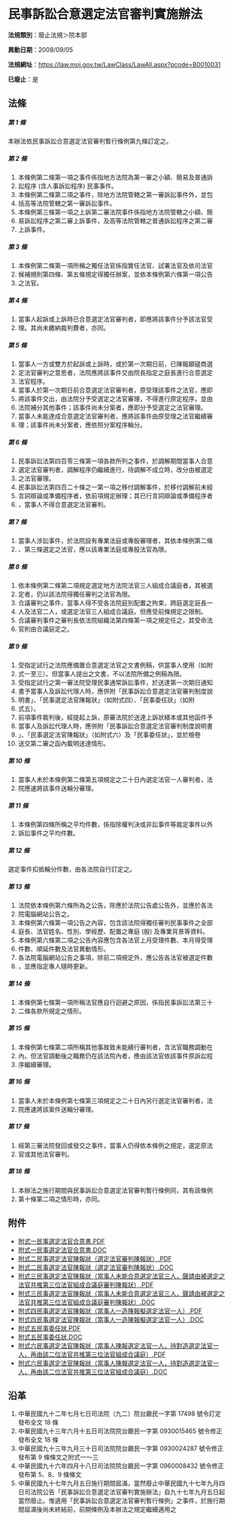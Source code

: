 # 民事訴訟合意選定法官審判實施辦法

**法規類別**：廢止法規＞院本部

**異動日期**：2008/09/05  

**法規網址**：https://law.moj.gov.tw/LawClass/LawAll.aspx?pcode=B0010031

**已廢止**：是



## 法條
##### 第 1 條
本辦法依民事訴訟合意選定法官審判暫行條例第九條訂定之。

##### 第 2 條
1. 本條例第二條第一項之事件係指地方法院為第一審之小額、簡易及普通訴
1. 訟程序 (含人事訴訟程序) 民事事件。
1. 本條例第二條第二項之事件，除地方法院管轄之第一審訴訟事件外，並包
1. 括高等法院管轄之第一審訴訟事件。
1. 本條例第三條第一項之上訴第二審法院事件係指地方法院管轄之小額、簡
1. 易訴訟程序之第二審上訴事件，及高等法院管轄之普通訴訟程序之第二審
1. 上訴事件。

##### 第 3 條
1. 本條例第二條第一項所稱之獨任法官係指實任法官、試署法官及依司法官
1. 候補規則第四條、第五條規定得獨任辦案，並依本條例第六條第一項公告
1. 之法官。

##### 第 4 條
1. 當事人起訴或上訴時已合意選定法官審判者，即應將該事件分予該法官受
1. 理。其尚未繳納裁判費者，亦同。

##### 第 5 條
1. 當事人一方或雙方於起訴或上訴時，或於第一次期日前，已陳報願磋商選
1. 定法官審判之意思者，法院應將該事件交由院長指定之庭長進行合意選定
1. 法官程序。
1. 當事人於第一次期日前合意選定法官審判者，原受理該事件之法官，應即
1. 將該事件交出，由法院分予受選定之法官審理，不得進行原定程序，並由
1. 法院補分其他事件；該事件尚未分案者，應即分予受選定之法官審理。
1. 當事人未能達成合意選定法官審判者，應將該事件由原受理之法官繼續審
1. 理；該事件尚未分案者，應依照分案程序輪分。

##### 第 6 條
1. 民事訴訟法第四百零三條第一項各款所列之事件，於調解期間當事人合意
1. 選定法官審判者，調解程序仍繼續進行，待調解不成立時，改分由被選定
1. 之法官審理。
1. 民事訴訟法第四百二十條之一第一項之移付調解事件，於移付調解前未經
1. 言詞辯論或準備程序者，依前項規定辦理；其已行言詞辯論或準備程序者
1. ，當事人不得合意選定法官審判。

##### 第 7 條
1. 當事人涉訟事件，於法院設有專業法庭或專股審理者，其依本條例第二條
1. 、第三條選定之法官，應以該專業法庭或專股法官為限。

##### 第 8 條
1. 依本條例第二條第二項規定選定地方法院法官三人組成合議庭者，其被選
1. 定者，仍以該法院得獨任審判之法官為限。
1. 合議審判之事件，當事人得不受各法院庭別配置之拘束，跨庭選定庭長一
1. 人及法官二人，或選定法官三人組成合議庭。但應受前條規定之限制。
1. 合議審判事件之審判長依法院組織法第四條第一項之規定任之，其受命法
1. 官則由合議庭定之。

##### 第 9 條
1. 受指定試行之法院應備置合意選定法官之文書例稿，供當事人使用（如附
1. 式一至三）。但當事人提出之文書，不以法院所備之例稿為限。
1. 受指定試行之第一審法院受理民事通常訴訟事件，於送達第一次期日通知
1. 書予當事人及訴訟代理人時，應併附「民事訴訟合意選定法官審判制度說
1. 明書」、「民事選定法官陳報狀」（如附式四）、「民事委任狀」（如附
1. 式五）。
1. 前項事件裁判後，經提起上訴，原審法院於送達上訴狀繕本或其他函件予
1. 當事人及訴訟代理人時，應併附「民事訴訟合意選定法官審判制度說明書
1. 」、「民事選定法官陳報狀」（如附式六）及「民事委任狀」，並於檢卷
1. 送交第二審之函內載明送達情形。

##### 第 10 條
1. 當事人未於本條例第二條第五項規定之二十日內選定法官一人審判者，法
1. 院應速將該事件送輪分審理。

##### 第 11 條
1. 本條例第四條所稱之平均件數，係指除權判決或非訟事件等裁定事件以外
1. 訴訟事件之平均件數。

##### 第 12 條
選定事件扣抵輪分件數，由各法院自行訂定之。

##### 第 13 條
1. 法院依本條例第六條所為之公告，除應於法院公告處公告外，並應於各法
1. 院電腦網站公告之。
1. 本條例第六條第一項公告之內容，包含該法院得獨任審判民事事件之全部
1. 庭長、法官姓名、性別、學經歷、配置之專庭 (股) 及專業背景等資料。
1. 本條例第六條第二項之公告內容應包含各法官上月受理件數、本月得受理
1. 件數、順延件數及法官異動情形。
1. 各法院電腦網站公告之事項，除前二項規定外，應公告各法官被選定件數
1. ，並應指定專人隨時更新。

##### 第 14 條
1. 本條例第七條第一項所稱法官應自行迴避之原因，係指民事訴訟法第三十
1. 二條各款所規定之情形。

##### 第 15 條
1. 本條例第七條第二項所稱其他事故致未能續行審判者，含法官職務調動在
1. 內。但法官調動後之職務仍在該法院內者，應由該法官依該事件原訴訟程
1. 序繼續審理。

##### 第 16 條
1. 當事人未於本條例第七條第三項規定之二十日內另行選定法官審判者，法
1. 院應速將該案件送輪分審理。

##### 第 17 條
1. 經第三審法院發回或發交之事件，當事人仍得依本條例之規定，選定原法
1. 官或其他法官審判。

##### 第 18 條
1. 本辦法之施行期間與民事訴訟合意選定法官審判暫行條例同，其有該條例
1. 第十條第二項之情形時，亦同。
## 附件
* [附式一民事選定法官合意書.PDF](https://law.moj.gov.tw/LawClass/LawGetFile.ashx?FileId=0000234070)
* [附式一民事選定法官合意書.DOC](https://law.moj.gov.tw/LawClass/LawGetFile.ashx?FileId=0000043218)
* [附式二民事選定法官陳報狀（選定法官審判陳報狀）.PDF](https://law.moj.gov.tw/LawClass/LawGetFile.ashx?FileId=0000234071)
* [附式二民事選定法官陳報狀（選定法官審判陳報狀）.DOC](https://law.moj.gov.tw/LawClass/LawGetFile.ashx?FileId=0000043219)
* [附式三民事選定法官陳報狀（當事人未能合意選定法官三人，聲請由被選定之法官共推第三位法官組成合議庭審判陳報狀）.PDF](https://law.moj.gov.tw/LawClass/LawGetFile.ashx?FileId=0000234072)
* [附式三民事選定法官陳報狀（當事人未能合意選定法官三人，聲請由被選定之法官共推第三位法官組成合議庭審判陳報狀）.DOC](https://law.moj.gov.tw/LawClass/LawGetFile.ashx?FileId=0000043220)
* [附式四民事選定法官陳報狀（當事人一造陳報擬選定法官一人）.PDF](https://law.moj.gov.tw/LawClass/LawGetFile.ashx?FileId=0000234073)
* [附式四民事選定法官陳報狀（當事人一造陳報擬選定法官一人）.DOC](https://law.moj.gov.tw/LawClass/LawGetFile.ashx?FileId=0000043221)
* [附式五民事委任狀.PDF](https://law.moj.gov.tw/LawClass/LawGetFile.ashx?FileId=0000234074)
* [附式五民事委任狀.DOC](https://law.moj.gov.tw/LawClass/LawGetFile.ashx?FileId=0000043222)
* [附式六民事選定法官陳報狀（當事人陳報選定法官一人，待對造選定法官一人，再由該二位法官共推第三位法官組成合議庭）.PDF](https://law.moj.gov.tw/LawClass/LawGetFile.ashx?FileId=0000234075)
* [附式六民事選定法官陳報狀（當事人陳報選定法官一人，待對造選定法官一人，再由該二位法官共推第三位法官組成合議庭）.DOC](https://law.moj.gov.tw/LawClass/LawGetFile.ashx?FileId=0000043223)
## 沿革
1. 中華民國九十二年七月七日司法院（九二）院台廳民一字第 17498  號令訂定發布全文 18 條
1. 中華民國九十三年六月十五日司法院院台廳民一字第 0930015465 號令修正發布全文 18 條
1. 中華民國九十三年九月三十日司法院院台廳民一字第 0930024287 號令修正發布第 9  條條文之附式一～三
1. 中華民國九十六年四月十八日司法院院台廳民一字第 0960008432 號令修正發布第 5、8、9  條條文
1. 中華民國九十七年九月五日施行期間屆滿，當然廢止中華民國九十七年九月四日司法院公告「民事訴訟合意選定法官審判實施辦法」自九十七年九月五日起當然廢止。惟適用「民事訴訟合意選定法官審判暫行條例」之事件，於施行期間屆滿後尚未終結前，前開條例及本辦法之規定繼續適用之
